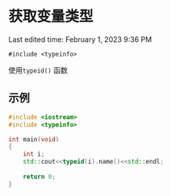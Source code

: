 # 获取变量类型

Last edited time: February 1, 2023 9:36 PM

`#include <typeinfo>`

使用`typeid()` 函数

## 示例

```cpp
#include <iostream>
#include <typeinfo>

int main(void)
{
    int i;
    std::cout<<typeid(i).name()<<std::endl;
    
    return 0;
}
```